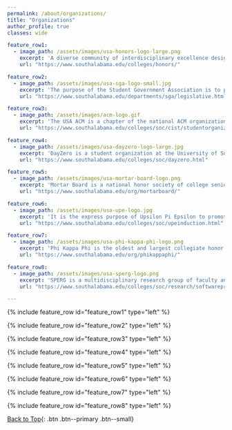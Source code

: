 ```yaml
---
permalink: /about/organizations/
title: "Organizations"
author_profile: true
classes: wide

feature_row1:
  - image_path: /assets/images/usa-honors-logo-large.png
    excerpt: 'A diverse community of interdisciplinary excellence designed to challenge students through discussion, research, creative scholarship, intercultural engagement, and the arts.<br><br>Member: 2017-2021'
    url: "https://www.southalabama.edu/colleges/honors/"

feature_row2:
  - image_path: /assets/images/usa-sga-logo-small.jpg
    excerpt: 'The purpose of the Student Government Association is to protect and advance the student interest as well as to promote the welfare of the students by providing student services. The Senate formulates SGA policy in accordance with the constitution and makes the laws of the SGA.<br><br>School of Computing Senator: 2020-2021'
    url: "https://www.southalabama.edu/departments/sga/legislative.html"

feature_row3:
  - image_path: /assets/images/acm-logo.gif
    excerpt: 'The USA ACM is a chapter of the national ACM organization, and is dedicated to advocating for the professional aspects of all computing fields, as well as exposing students to a variety of different research fields and career opportunities in the computing sciences.<br><br>Chapter Tutoring Chair: 2020-2021<br>Chapter Chair: 2019-2020<br>Chapter Member: 2018-2021'
    url: "https://www.southalabama.edu/colleges/soc/cist/studentorganizations.html"

feature_row4:
  - image_path: /assets/images/usa-dayzero-logo-large.jpg
    excerpt: 'DayZero is a student organization at the University of South Alabama that has formed for educational and scientific purposes to promote professional development in cyber security knowledge and awareness.<br><br>Secretary: 2020-2021<br>Member: 2018-2021'
    url: "https://www.southalabama.edu/colleges/soc/dayzero.html"

feature_row5:
  - image_path: /assets/images/usa-mortar-board-logo.png
    excerpt: 'Mortar Board is a national honor society of college seniors. The society recognizes in its membership the qualities of superior scholastic performance, outstanding leadership, and dedicated service to the campus or community.<br><br>Inducted Member: 2020'
    url: "https://www.southalabama.edu/org/mortarboard/"

feature_row6:
  - image_path: /assets/images/usa-upe-logo.jpg
    excerpt: 'It is the express purpose of Upsilon Pi Epsilon to promote the computing and information disciplines and to encourage their contribution to the enhancement of knowledge. The mission of UPE is to recognize academic excellence at both the undergraduate and graduate levels in the Computing and Information Disciplines.<br><br>Inducted Member: 2019'
    url: "https://www.southalabama.edu/colleges/soc/upeinduction.html"

feature_row7:
  - image_path: /assets/images/usa-phi-kappa-phi-logo.png
    excerpt: 'Phi Kappa Phi is the oldest and largest collegiate honor society dedicated to the recognition and promotion of academic excellence in all disciplines.<br><br>Inducted Member: 2018'
    url: "https://www.southalabama.edu/org/phikappaphi/"

feature_row8:
  - image_path: /assets/images/usa-sperg-logo.png
    excerpt: 'SPERG is a multidisciplinary research group of faculty and students with computing, engineering, and security focus. We are looking for stand-out graduate and undergraduate students who want to pursue research in the areas of software protection and exploitation such as software obfuscation, malware analysis, and intrusion detection.<br><br>Member: 2019-2021'
    url: "https://www.southalabama.edu/colleges/soc/research/softwareprotection.html"

---
```

{% include feature_row id="feature_row1" type="left" %}

{% include feature_row id="feature_row2" type="left" %}

{% include feature_row id="feature_row3" type="left" %}

{% include feature_row id="feature_row4" type="left" %}

{% include feature_row id="feature_row5" type="left" %}

{% include feature_row id="feature_row6" type="left" %}

{% include feature_row id="feature_row7" type="left" %}

{% include feature_row id="feature_row8" type="left" %}

[Back to Top](#top){: .btn .btn--primary .btn--small}
